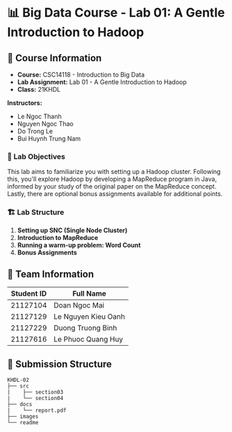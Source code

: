 # 📊 Big Data Course - Lab 01: A Gentle Introduction to Hadoop

## 🏫 Course Information

- **Course:** CSC14118 - Introduction to Big Data  
- **Lab Assignment:** Lab 01 - A Gentle Introduction to Hadoop  
- **Class:** 21KHDL  

**Instructors:** 
- Le Ngoc Thanh 
- Nguyen Ngoc Thao  
- Do Trong Le
- Bui Huynh Trung Nam

### 📝 Lab Objectives

This lab aims to familiarize you with setting up a Hadoop cluster. Following this, you'll explore Hadoop by developing a MapReduce program in Java, informed by your study of the original paper on the MapReduce concept. Lastly, there are optional bonus assignments available for additional points.

### 🏗️ Lab Structure

1. **Setting up SNC (Single Node Cluster)**
2. **Introduction to MapReduce**
3. **Running a warm-up problem: Word Count**
4. **Bonus Assignments**

## 👥 Team Information

| Student ID | Full Name            |
|------------|----------------------|
| 21127104   | Doan Ngoc Mai        |
| 21127129   | Le Nguyen Kieu Oanh  |
| 21127229   | Duong Truong Binh    |
| 21127616   | Le Phuoc Quang Huy   |

## 📂 Submission Structure

```plaintext
KHDL-02
├── src
|    ├── section03
|    └── section04
├── docs
|    └── report.pdf
├── images
└── readme
```
